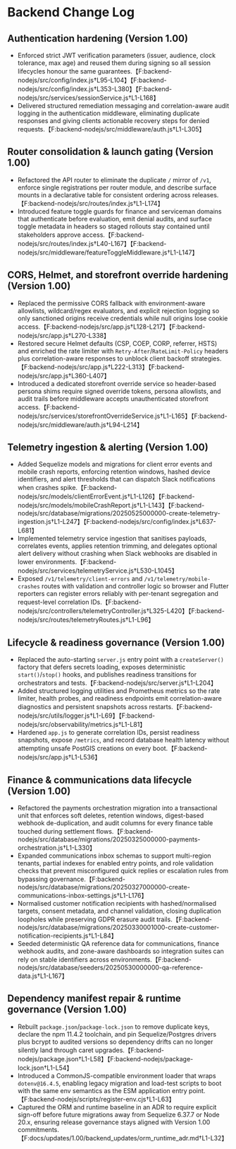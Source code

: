 # Backend Change Log

## Authentication hardening (Version 1.00)
- Enforced strict JWT verification parameters (issuer, audience, clock tolerance, max age) and reused them during signing so all session lifecycles honour the same guarantees.【F:backend-nodejs/src/config/index.js†L95-L104】【F:backend-nodejs/src/config/index.js†L353-L380】【F:backend-nodejs/src/services/sessionService.js†L1-L168】
- Delivered structured remediation messaging and correlation-aware audit logging in the authentication middleware, eliminating duplicate responses and giving clients actionable recovery steps for denied requests.【F:backend-nodejs/src/middleware/auth.js†L1-L305】

## Router consolidation & launch gating (Version 1.00)
- Refactored the API router to eliminate the duplicate `/` mirror of `/v1`, enforce single registrations per router module, and describe surface mounts in a declarative table for consistent ordering across releases.【F:backend-nodejs/src/routes/index.js†L1-L174】
- Introduced feature toggle guards for finance and serviceman domains that authenticate before evaluation, emit denial audits, and surface toggle metadata in headers so staged rollouts stay contained until stakeholders approve access.【F:backend-nodejs/src/routes/index.js†L40-L167】【F:backend-nodejs/src/middleware/featureToggleMiddleware.js†L1-L147】

## CORS, Helmet, and storefront override hardening (Version 1.00)
- Replaced the permissive CORS fallback with environment-aware allowlists, wildcard/regex evaluators, and explicit rejection logging so only sanctioned origins receive credentials while null origins lose cookie access.【F:backend-nodejs/src/app.js†L128-L217】【F:backend-nodejs/src/app.js†L270-L338】
- Restored secure Helmet defaults (CSP, COEP, CORP, referrer, HSTS) and enriched the rate limiter with `Retry-After`/`RateLimit-Policy` headers plus correlation-aware responses to unblock client backoff strategies.【F:backend-nodejs/src/app.js†L222-L313】【F:backend-nodejs/src/app.js†L360-L407】
- Introduced a dedicated storefront override service so header-based persona shims require signed override tokens, persona allowlists, and audit trails before middleware accepts unauthenticated storefront access.【F:backend-nodejs/src/services/storefrontOverrideService.js†L1-L165】【F:backend-nodejs/src/middleware/auth.js†L94-L214】

## Telemetry ingestion & alerting (Version 1.00)
- Added Sequelize models and migrations for client error events and mobile crash reports, enforcing retention windows, hashed device identifiers, and alert thresholds that can dispatch Slack notifications when crashes spike.【F:backend-nodejs/src/models/clientErrorEvent.js†L1-L126】【F:backend-nodejs/src/models/mobileCrashReport.js†L1-L143】【F:backend-nodejs/src/database/migrations/20250525000000-create-telemetry-ingestion.js†L1-L247】【F:backend-nodejs/src/config/index.js†L637-L681】
- Implemented telemetry service ingestion that sanitises payloads, correlates events, applies retention trimming, and delegates optional alert delivery without crashing when Slack webhooks are disabled in lower environments.【F:backend-nodejs/src/services/telemetryService.js†L530-L1045】
- Exposed `/v1/telemetry/client-errors` and `/v1/telemetry/mobile-crashes` routes with validation and controller logic so browser and Flutter reporters can register errors reliably with per-tenant segregation and request-level correlation IDs.【F:backend-nodejs/src/controllers/telemetryController.js†L325-L420】【F:backend-nodejs/src/routes/telemetryRoutes.js†L1-L96】

## Lifecycle & readiness governance (Version 1.00)
- Replaced the auto-starting `server.js` entry point with a `createServer()` factory that defers secrets loading, exposes deterministic `start()`/`stop()` hooks, and publishes readiness transitions for orchestrators and tests.【F:backend-nodejs/src/server.js†L1-L204】
- Added structured logging utilities and Prometheus metrics so the rate limiter, health probes, and readiness endpoints emit correlation-aware diagnostics and persistent snapshots across restarts.【F:backend-nodejs/src/utils/logger.js†L1-L69】【F:backend-nodejs/src/observability/metrics.js†L1-L81】
- Hardened `app.js` to generate correlation IDs, persist readiness snapshots, expose `/metrics`, and record database health latency without attempting unsafe PostGIS creations on every boot.【F:backend-nodejs/src/app.js†L1-L536】

## Finance & communications data lifecycle (Version 1.00)
- Refactored the payments orchestration migration into a transactional unit that enforces soft deletes, retention windows, digest-based webhook de-duplication, and audit columns for every finance table touched during settlement flows.【F:backend-nodejs/src/database/migrations/20250325000000-payments-orchestration.js†L1-L330】
- Expanded communications inbox schemas to support multi-region tenants, partial indexes for enabled entry points, and role validation checks that prevent misconfigured quick replies or escalation rules from bypassing governance.【F:backend-nodejs/src/database/migrations/20250327000000-create-communications-inbox-settings.js†L1-L176】
- Normalised customer notification recipients with hashed/normalised targets, consent metadata, and channel validation, closing duplication loopholes while preserving GDPR erasure audit trails.【F:backend-nodejs/src/database/migrations/20250330001000-create-customer-notification-recipients.js†L1-L84】
- Seeded deterministic QA reference data for communications, finance webhook audits, and zone-aware dashboards so integration suites can rely on stable identifiers across environments.【F:backend-nodejs/src/database/seeders/20250530000000-qa-reference-data.js†L1-L167】

## Dependency manifest repair & runtime governance (Version 1.00)
- Rebuilt `package.json`/`package-lock.json` to remove duplicate keys, declare the npm 11.4.2 toolchain, and pin Sequelize/Postgres drivers plus bcrypt to audited versions so dependency drifts can no longer silently land through caret upgrades.【F:backend-nodejs/package.json†L1-L58】【F:backend-nodejs/package-lock.json†L1-L54】
- Introduced a CommonJS-compatible environment loader that wraps `dotenv@16.4.5`, enabling legacy migration and load-test scripts to boot with the same env semantics as the ESM application entry point.【F:backend-nodejs/scripts/register-env.cjs†L1-L63】
- Captured the ORM and runtime baseline in an ADR to require explicit sign-off before future migrations away from Sequelize 6.37.7 or Node 20.x, ensuring release governance stays aligned with Version 1.00 commitments.【F:docs/updates/1.00/backend_updates/orm_runtime_adr.md†L1-L32】
